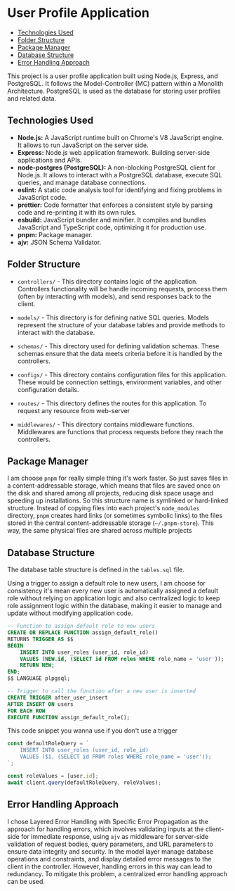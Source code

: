 # User Profile Application

- [Technologies Used](#technologies-used)
- [Folder Structure](#folder-structure)
- [Package Manager](#package-manager)
- [Database Structure](#database-structure)
- [Error Handling Approach](#error-handling-approach)

This project is a user profile application built using Node.js, Express, and PostgreSQL. It follows the Model-Controller (MC) pattern within a Monolith Architecture. PostgreSQL is used as the database for storing user profiles and related data.

## Technologies Used

- **Node.js:** A JavaScript runtime built on Chrome's V8 JavaScript engine. It allows to run JavaScript on the server side.
- **Express:** Node.js web application framework. Building server-side applications and APIs.
- **node-postgres (PostgreSQL):** A non-blocking PostgreSQL client for Node.js. It allows to interact with a PostgreSQL database, execute SQL queries, and manage database connections.
- **eslint:** A static code analysis tool for identifying and fixing problems in JavaScript code.
- **prettier:** Code formatter that enforces a consistent style by parsing code and re-printing it with its own rules.
- **esbuild:** JavaScript bundler and minifier. It compiles and bundles JavaScript and TypeScript code, optimizing it for production use.
- **pnpm:** Package manager.
- **ajv:** JSON Schema Validator.

## Folder Structure

- `controllers/` - This directory contains logic of the application. Controllers functionality will be handle incoming requests, process them (often by interacting with models), and send responses back to the client.

- `models/` - This directory is for defining native SQL queries. Models represent the structure of your database tables and provide methods to interact with the database.

- `schemas/` - This directory used for defining validation schemas. These schemas ensure that the data meets criteria before it is handled by the controllers.

- `configs/` - This directory contains configuration files for this application. These would be connection settings, environment variables, and other configuration details.

- `routes/` - This directory defines the routes for this application. To request any resource from web-server

- `middlewares/` - This directory contains middleware functions. Middlewares are functions that process requests before they reach the controllers.

## Package Manager

I am choose `pnpm` for really simple thing it's work faster. So just saves files in a content-addressable storage, which means that files are saved once on the disk and shared among all projects, reducing disk space usage and speeding up installations. So this structure name is symlinked or hard-linked structure. Instead of copying files into each project's `node_modules` directory, `pnpm` creates hard links (or sometimes symbolic links) to the files stored in the central content-addressable storage (`~/.pnpm-store`). This way, the same physical files are shared across multiple projects

## Database Structure

The database table structure is defined in the `tables.sql` file.

Using a trigger to assign a default role to new users, I am choose for consistency it's mean every new user is automatically assigned a default role without relying on application logic and also centralized logic to keep role assignment logic within the database, making it easier to manage and update without modifying application code.

```sql
-- Function to assign default role to new users
CREATE OR REPLACE FUNCTION assign_default_role()
RETURNS TRIGGER AS $$
BEGIN
    INSERT INTO user_roles (user_id, role_id)
    VALUES (NEW.id, (SELECT id FROM roles WHERE role_name = 'user'));
    RETURN NEW;
END;
$$ LANGUAGE plpgsql;

-- Trigger to call the function after a new user is inserted
CREATE TRIGGER after_user_insert
AFTER INSERT ON users
FOR EACH ROW
EXECUTE FUNCTION assign_default_role();
```

This code snippet you wanna use if you don't use a trigger

```javascript
const defaultRoleQuery = `
    INSERT INTO user_roles (user_id, role_id)
    VALUES ($1, (SELECT id FROM roles WHERE role_name = 'user'));
`;

const roleValues = [user.id];
await client.query(defaultRoleQuery, roleValues);
```

## Error Handling Approach

I chose Layered Error Handling with Specific Error Propagation as the approach for handling errors, which involves validating inputs at the client-side for immediate response, using `ajv` as middleware for server-side validation of request bodies, query parameters, and URL parameters to ensure data integrity and security. In the model layer manage database operations and constraints, and display detailed error messages to the client in the controller. However, handling errors in this way can lead to redundancy. To mitigate this problem, a centralized error handling approach can be used.
